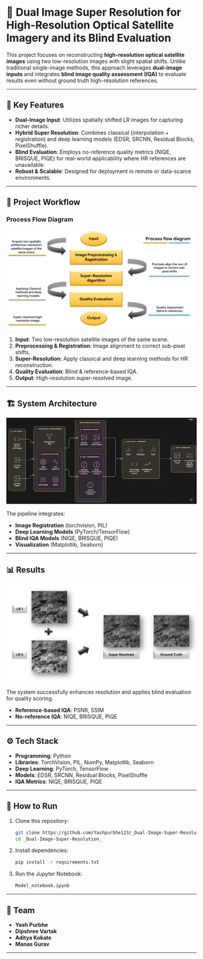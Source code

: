 # 🌌 Dual Image Super Resolution for High-Resolution Optical Satellite Imagery and its Blind Evaluation

This project focuses on reconstructing **high-resolution optical satellite images** using two low-resolution images with slight spatial shifts. Unlike traditional single-image methods, this approach leverages **dual-image inputs** and integrates **blind image quality assessment (IQA)** to evaluate results even without ground truth high-resolution references.

---

## 🚀 Key Features
- **Dual-Image Input**: Utilizes spatially shifted LR images for capturing richer details.  
- **Hybrid Super Resolution**: Combines classical (interpolation + registration) and deep learning models (EDSR, SRCNN, Residual Blocks, PixelShuffle).  
- **Blind Evaluation**: Employs no-reference quality metrics (NIQE, BRISQUE, PIQE) for real-world applicability where HR references are unavailable.  
- **Robust & Scalable**: Designed for deployment in remote or data-scarce environments.  

---

## 📂 Project Workflow

### Process Flow Diagram  
![Process Flow](./assets/process_flow.png)  

1. **Input**: Two low-resolution satellite images of the same scene.  
2. **Preprocessing & Registration**: Image alignment to correct sub-pixel shifts.  
3. **Super-Resolution**: Apply classical and deep learning methods for HR reconstruction.  
4. **Quality Evaluation**: Blind & reference-based IQA.  
5. **Output**: High-resolution super-resolved image.  

---

## 🏗️ System Architecture
![Architecture](./assets/architecture.jpg)  

The pipeline integrates:  
- **Image Registration** (torchvision, PIL)  
- **Deep Learning Models** (PyTorch/TensorFlow)  
- **Blind IQA Models** (NIQE, BRISQUE, PIQE)  
- **Visualization** (Matplotlib, Seaborn)  

---

## 📊 Results
![Output](./assets/output.png)  

The system successfully enhances resolution and applies blind evaluation for quality scoring.  
- **Reference-based IQA**: PSNR, SSIM  
- **No-reference IQA**: NIQE, BRISQUE, PIQE  

---

## ⚙️ Tech Stack
- **Programming**: Python  
- **Libraries**: TorchVision, PIL, NumPy, Matplotlib, Seaborn  
- **Deep Learning**: PyTorch, TensorFlow  
- **Models**: EDSR, SRCNN, Residual Blocks, PixelShuffle  
- **IQA Metrics**: NIQE, BRISQUE, PIQE  

---

## 📑 How to Run

1. Clone this repository:
   ```bash
   git clone https://github.com/Yashpurbhe123/_Dual-Image-Super-Resolution_.git
   cd _Dual-Image-Super-Resolution_
   ```

2. Install dependencies:
   ```bash
   pip install -r requirements.txt
   ```

3. Run the Jupyter Notebook:
   ```bash
   Model_notebook.ipynb
   ```

---

## 👥 Team
- **Yash Purbhe**
- **Dipshree Vartak** 
- **Aditya Kokate**  
- **Manas Gurav**

---
